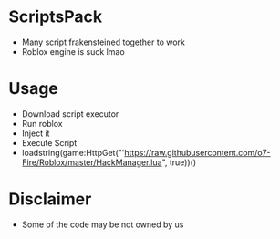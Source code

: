 # ScriptsPack

* Many script frakensteined together to work
* Roblox engine is suck lmao

# Usage
* Download script executor
* Run roblox
* Inject it
* Execute Script
* loadstring(game:HttpGet("'https://raw.githubusercontent.com/o7-Fire/Roblox/master/HackManager.lua", true))()
# Disclaimer

* Some of the code may be not owned by us
